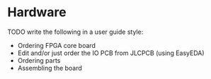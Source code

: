 # Hardware

TODO write the following in a user guide style:

- Ordering FPGA core board
- Edit and/or just order the IO PCB from JLCPCB (using EasyEDA)
- Ordering parts
- Assembling the board
